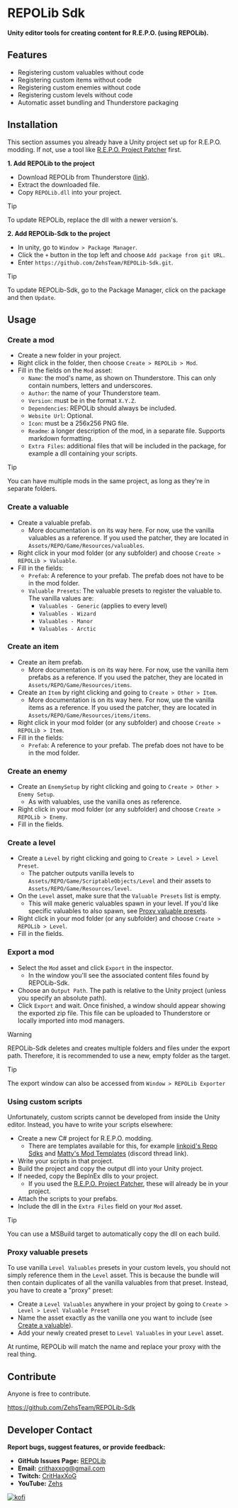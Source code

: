 # REPOLib Sdk

**Unity editor tools for creating content for R.E.P.O. (using REPOLib).**

## Features

- Registering custom valuables without code
- Registering custom items without code
- Registering custom enemies without code
- Registering custom levels without code
- Automatic asset bundling and Thunderstore packaging

## Installation

This section assumes you already have a Unity project set up for R.E.P.O. modding.
If not, use a tool like [R.E.P.O. Project Patcher](https://github.com/Kesomannen/unity-repo-project-patcher) first.

**1. Add REPOLib to the project**

- Download REPOLib from Thunderstore ([link](https://thunderstore.io/c/repo/p/Zehs/REPOLib/)).
- Extract the downloaded file.
- Copy `REPOLib.dll` into your project.

> [!TIP]
> To update REPOLib, replace the dll with a newer version's.

**2. Add REPOLib-Sdk to the project**

- In unity, go to `Window > Package Manager`.
- Click the `+` button in the top left and choose `Add package from git URL`.
- Enter `https://github.com/ZehsTeam/REPOLib-Sdk.git`.

> [!TIP]
> To update REPOLib-Sdk, go to the Package Manager, click on the package and then `Update`.

## Usage

### Create a mod

- Create a new folder in your project.
- Right click in the folder, then choose `Create > REPOLib > Mod`.
- Fill in the fields on the `Mod` asset:
  - `Name`: the mod's name, as shown on Thunderstore. This can only contain numbers, letters and underscores.
  - `Author`: the name of your Thunderstore team.
  - `Version`: must be in the format `X.Y.Z`.
  - `Dependencies`: REPOLib should always be included.
  - `Website Url`: Optional.
  - `Icon`: must be a 256x256 PNG file.
  - `Readme`: a longer description of the mod, in a separate file. Supports markdown formatting.
  - `Extra Files`: additional files that will be included in the package, for example a dll containing your scripts.

> [!TIP]
> You can have multiple mods in the same project, as long as they're in separate folders.

### Create a valuable

- Create a valuable prefab.
  - More documentation is on its way here. For now, use the vanilla valuables as a reference. If you used the patcher, they are located in `Assets/REPO/Game/Resources/valuables`.
- Right click in your mod folder (or any subfolder) and choose `Create > REPOLib > Valuable`.
- Fill in the fields:
  - `Prefab`: A reference to your prefab. The prefab does not have to be in the mod folder.
  - `Valuable Presets`: The valuable presets to register the valuable to. The vanilla values are:
    - `Valuables - Generic` (applies to every level)
    - `Valuables - Wizard`
    - `Valuables - Manor`
    - `Valuables - Arctic`

### Create an item
- Create an item prefab.
  - More documentation is on its way here. For now, use the vanilla item prefabs as a reference. If you used the patcher, they are located in `Assets/REPO/Game/Resources/items`.
- Create an `Item` by right clicking and going to `Create > Other > Item`.
  - More documentation is on its way here. For now, use the vanilla items as a reference. If you used the patcher, they are located in `Assets/REPO/Game/Resources/items/items`.
- Right click in your mod folder (or any subfolder) and choose `Create > REPOLib > Item`.
- Fill in the fields:
  - `Prefab`: A reference to your prefab. The prefab does not have to be in the mod folder.

### Create an enemy

- Create an `EnemySetup` by right clicking and going to `Create > Other > Enemy Setup`.
  - As with valuables, use the vanilla ones as reference.
- Right click in your mod folder (or any subfolder) and choose `Create > REPOLib > Enemy`.
- Fill in the fields.

### Create a level

- Create a `Level` by right clicking and going to `Create > Level > Level Preset`.
  - The patcher outputs vanilla levels to `Assets/REPO/Game/ScriptableObjects/Level` and their assets to `Assets/REPO/Game/Resources/level`.
- On the `Level` asset, make sure that the `Valuable Presets` list is empty.
  - This will make generic valuables spawn in your level. If you'd like specific valuables to also spawn, see [Proxy valuable presets](#proxy-valuable-presets).
- Right click in your mod folder (or any subfolder) and choose `Create > REPOLib > Level`.
- Fill in the fields.

### Export a mod

- Select the `Mod` asset and click `Export` in the inspector.
  - In the window you'll see the associated content files found by REPOLib-Sdk.
- Choose an `Output Path`. The path is relative to the Unity project (unless you specify an absolute path).
- Click `Export` and wait. Once finished, a window should appear showing the exported zip file. This file can be uploaded to Thunderstore or locally imported into mod managers.

> [!WARNING]
> REPOLib-Sdk deletes and creates multiple folders and files under the export path. Therefore, it is recommended to use a new, empty folder as the target.

> [!TIP]
> The export window can also be accessed from `Window > REPOLib Exporter`

### Using custom scripts

Unfortunately, custom scripts cannot be developed from inside the Unity editor. Instead, you have to write your scripts elsewhere:

- Create a new C# project for R.E.P.O. modding.
  - There are templates available for this, for example [linkoid's Repo Sdks](https://github.com/linkoid/Repo.Sdks) and [Matty's Mod Templates](https://discord.com/channels/1344557689979670578/1348716513410027601) (discord thread link).
- Write your scripts in that project.
- Build the project and copy the output dll into your Unity project.
- If needed, copy the BepInEx dlls to your project.
  - If you used the [R.E.P.O. Project Patcher](https://github.com/Kesomannen/unity-repo-project-patcher), these will already be in your project.
- Attach the scripts to your prefabs.
- Include the dll in the `Extra Files` field on your `Mod` asset.

> [!TIP]
> You can use a MSBuild target to automatically copy the dll on each build.

### Proxy valuable presets

To use vanilla `Level Valuables` presets in your custom levels, you should not simply reference them in the `Level` asset. This is because the bundle will then contain duplicates of all the vanilla valuables from that preset. Instead, you have to create a "proxy" preset:

- Create a `Level Valuables` anywhere in your project by going to `Create > Level > Level Valuable Preset`
- Name the asset exactly as the vanilla one you want to include (see [Create a valuable](#create-a-valuable)).
- Add your newly created preset to `Level Valuables` in your `Level` asset.

At runtime, REPOLib will match the name and replace your proxy with the real thing.

## Contribute

Anyone is free to contribute.

https://github.com/ZehsTeam/REPOLib-Sdk

## Developer Contact
**Report bugs, suggest features, or provide feedback:**
- **GitHub Issues Page:** [REPOLib](https://github.com/ZehsTeam/REPOLib/issues)
- **Email:** crithaxxog@gmail.com
- **Twitch:** [CritHaxXoG](https://www.twitch.tv/crithaxxog)
- **YouTube:** [Zehs](https://www.youtube.com/channel/UCb4VEkc-_im0h8DKXlwmIAA)

[![kofi](https://i.imgur.com/jzwECeF.png)](https://ko-fi.com/zehsteam)

